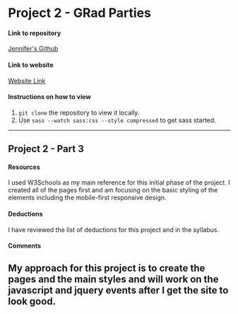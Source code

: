 # Project 2 - GRad Parties

#### Link to repository
[Jennifer's Github](https://github.com/fincherie/project-2_lingafelter-jennifer)

#### Link to website
[Website Link](http://jlingafelter.com/project-2_lingafelter-jennifer)
<!-- Edit this for Project 2 - Part 3 -->

#### Instructions on how to view
1. `git clone` the repository to view it locally.
2. Use `sass --watch sass:css --style compressed` to get sass started.

---

## Project 2 - Part 3

#### Resources
I used W3Schools as my main reference for this initial phase of the project.  I created all of the pages first and am focusing on the basic styling of the elements including the mobile-first responsive design.

#### Deductions
I have reviewed the list of deductions for this project and in the syllabus.

#### Comments
My approach for this project is to create the pages and the main styles and will work on the javascript and jquery events after I get the site to look good.
---
